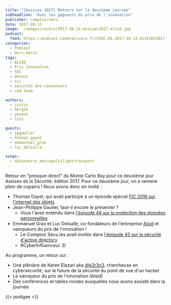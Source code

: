 ```yaml
---
title: "[Assises 2017] Retours sur la deuxième journée"
subheadline: "Avec les gagnants du prix de l'innovation"
publisher: comptoirsecu
date: 2017-10-13
image:  /images/covers/2017-10-13-assises2017-alsid.jpg
podcast:
  feed: https://podcast.comptoirsecu.fr/CSEC.HS.2017-10-13.ASSISES2017_jour2.mp3
categories:
  - Podcast
  - Hors-Serie
tags:
  - ALSID
  - Prix innovation
  - SSC
  - monaco
  - ssi
  - sécurité des conteneurs
  - red team

authors:
  - justin
  - morgan
  - youenn
  - lois

guests:
  - jpgaulier
  - thomas_gayet
  - emmannuel_gras
  - luc_delsalle

songs:
  - datassette_metropolislighttransport
---
```


Retour en "presque-direct" du Monte Carlo Bay pour ce deuxième jour Assises de la Sécurité, édition 2017. Pour ce deuxième jour, on a ramené plein de copains ! Nous avons donc en invité :

- Thomas Gayet, qui avait participé à un épisode spécial [FIC 2016 sur l'internet des objets](https://www.comptoirsecu.fr/podcast/fic2016-5--internet-of-things/)
- Jean-Philippe Gaulier, faut-il encore le présenter ?
  - Vous l'avez entendu dans [l'épisode 46 sur la protection des données personnelles](https://www.comptoirsecu.fr/podcast/%C3%A9pisode-46-protection-des-donn%C3%A9es-personnelles/)
- Emmanuel Gras et Luc Delsalle, co-fondateurs de l'entreprise [Alsid](https://alsid.fr/) et vainqueurs du prix de l'innovation !
  - Le Comptoir Sécu les avait invités dans [l'épisode 40 sur la sécurité d'active directory](https://www.comptoirsecu.fr/podcast/%C3%A9pisode-40-la-s%C3%A9curit%C3%A9-dactive-directory/)
  - #CyberInfluenceur :D


Au programme, un retour sur :

 - Une plénière de Keren Elazari aka [@k3r3n3](https://twitter.com/k3r3n3), chercheuse en cybersécurité, sur le future de la sécurité du point de vue d'un hacker
 - Le vainqueur du prix de l'innovation (Alsid)
 - Des conférences et tables rondes auxquelles nous avons assisté dans la journée

{{< podigee >}}
